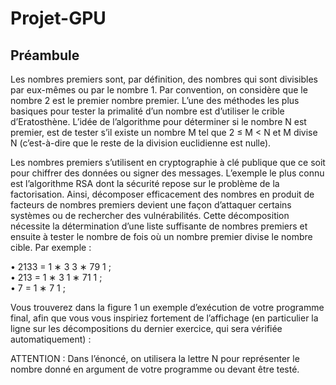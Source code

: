 # Projet-GPU

## Préambule
Les nombres premiers sont, par définition, des nombres qui sont divisibles par eux-mêmes ou par
le nombre 1. Par convention, on considère que le nombre 2 est le premier nombre premier.
L’une des méthodes les plus basiques pour tester la primalité d’un nombre est d’utiliser le crible
d’Eratosthène. L’idée de l’algorithme pour déterminer si le nombre N est premier, est de tester s’il existe
un nombre M tel que 2 ≤ M < N et M divise N (c’est-à-dire que le reste de la division euclidienne est
nulle).



Les nombres premiers s’utilisent en cryptographie à clé publique que ce soit pour chiffrer des données
ou signer des messages. L’exemple le plus connu est l’algorithme RSA dont la sécurité repose sur le
problème de la factorisation. Ainsi, décomposer efficacement des nombres en produit de facteurs de
nombres premiers devient une façon d’attaquer certains systèmes ou de rechercher des vulnérabilités.
Cette décomposition nécessite la détermination d’une liste suffisante de nombres premiers et ensuite
à tester le nombre de fois où un nombre premier divise le nombre cible. Par exemple :

• 2133 = 1 ∗ 3 3 ∗ 79 1 ; <br>
• 213 = 1 ∗ 3 1 ∗ 71 1 ; <br>
• 7 = 1 ∗ 7 1 ; <br>

Vous trouverez dans la figure 1 un exemple d’exécution de votre programme final, afin que vous
vous inspiriez fortement de l’affichage (en particulier la ligne sur les décompositions du dernier exercice,
qui sera vérifiée automatiquement) :

ATTENTION : Dans l’énoncé, on utilisera la lettre N pour représenter le nombre donné en
argument de votre programme ou devant être testé.
